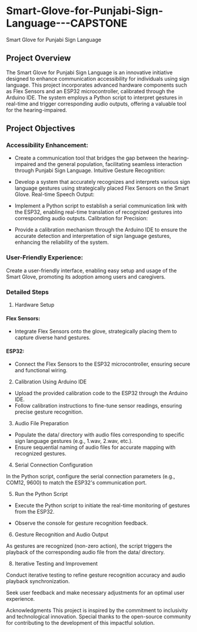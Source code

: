 # Smart-Glove-for-Punjabi-Sign-Language---CAPSTONE

Smart Glove for Punjabi Sign Language

## Project Overview
The Smart Glove for Punjabi Sign Language is an innovative initiative designed to enhance communication accessibility for individuals using sign language. This project incorporates advanced hardware components such as Flex Sensors and an ESP32 microcontroller, calibrated through the Arduino IDE. The system employs a Python script to interpret gestures in real-time and trigger corresponding audio outputs, offering a valuable tool for the hearing-impaired.

## Project Objectives
### Accessibility Enhancement:

- Create a communication tool that bridges the gap between the hearing-impaired and the general population, facilitating seamless interaction through Punjabi Sign Language.
Intuitive Gesture Recognition:

- Develop a system that accurately recognizes and interprets various sign language gestures using strategically placed Flex Sensors on the Smart Glove.
Real-time Speech Output:

- Implement a Python script to establish a serial communication link with the ESP32, enabling real-time translation of recognized gestures into corresponding audio outputs.
Calibration for Precision:

- Provide a calibration mechanism through the Arduino IDE to ensure the accurate detection and interpretation of sign language gestures, enhancing the reliability of the system.

### User-Friendly Experience:

Create a user-friendly interface, enabling easy setup and usage of the Smart Glove, promoting its adoption among users and caregivers.

### Detailed Steps
1. Hardware Setup

#### Flex Sensors:
- Integrate Flex Sensors onto the glove, strategically placing them to capture diverse hand gestures.
#### ESP32:
- Connect the Flex Sensors to the ESP32 microcontroller, ensuring secure and functional wiring.

2. Calibration Using Arduino IDE

- Upload the provided calibration code to the ESP32 through the Arduino IDE.
- Follow calibration instructions to fine-tune sensor readings, ensuring precise gesture recognition.

3. Audio File Preparation
   
- Populate the data/ directory with audio files corresponding to specific sign language gestures (e.g., 1.wav, 2.wav, etc.).
- Ensure sequential naming of audio files for accurate mapping with recognized gestures.

4. Serial Connection Configuration
   
In the Python script, configure the serial connection parameters (e.g., COM12, 9600) to match the ESP32's communication port.

5. Run the Python Script
   
- Execute the Python script to initiate the real-time monitoring of gestures from the ESP32.

- Observe the console for gesture recognition feedback.

6. Gesture Recognition and Audio Output
   
As gestures are recognized (non-zero action), the script triggers the playback of the corresponding audio file from the data/ directory.

8. Iterative Testing and Improvement
   
Conduct iterative testing to refine gesture recognition accuracy and audio playback synchronization.

Seek user feedback and make necessary adjustments for an optimal user experience.

Acknowledgments
This project is inspired by the commitment to inclusivity and technological innovation. Special thanks to the open-source community for contributing to the development of this impactful solution.
